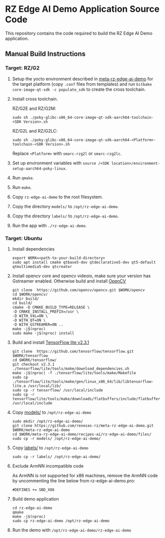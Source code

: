# RZ Edge AI Demo Application Source Code

This repository contains the code required to build the RZ Edge AI Demo application.

## Manual Build Instructions
### Target: RZ/G2
1. Setup the yocto environment described in [meta-rz-edge-ai-demo](https://github.com/renesas-rz/meta-rz-edge-ai-demo) for the target platform (copy `.conf` files from templates) and run `bitbake core-image-qt-sdk -c populate_sdk` to create the cross toolchain.
2. Install cross toolchain.

   RZ/G2E and RZ/G2M:
   ```
   sudo sh ./poky-glibc-x86_64-core-image-qt-sdk-aarch64-toolchain-<SDK Version>.sh
   ```

   RZ/G2L and RZ/G2LC:
   ```
   sudo sh ./poky-glibc-x86_64-core-image-qt-sdk-aarch64-<Platform>-toolchain-<SDK Version>.sh
   ```
   Replace `<Platform>` with `smarc-rzg2l` or `smarc-rzg2lc`.

3. Set up environment variables with `source /<SDK location>/environment-setup-aarch64-poky-linux`.
4. Run `qmake`.
5. Run `make`.
6. Copy `rz-edge-ai-demo` to the root filesystem.
7. Copy the directory `models/` to `/opt/rz-edge-ai-demo`.
8. Copy the directory `labels/` to `/opt/rz-edge-ai-demo`.
9. Run the app with `./rz-edge-ai-demo`.

### Target: Ubuntu
1. Install dependencies
    ```
    export WORK=<path-to-your-build-directory>
    sudo apt install cmake qtbase5-dev qtdeclarative5-dev qt5-default qtmultimedia5-dev qtcreator
    ```

2. Install opencv core and opencv videoio, make sure your version has Gstreamer enabled. Otherwise build and install [OpenCV](https://github.com/opencv/opencv.git)
    ```
    git clone  https://github.com/opencv/opencv.git $WORK/opencv
    cd $WORK/opencv/
    mkdir build/
    cd build/
    cmake -D CMAKE_BUILD_TYPE=RELEASE \
    -D CMAKE_INSTALL_PREFIX=/usr \
    -D WITH_V4L=ON \
    -D WITH_QT=ON \
    -D WITH_GSTREAMER=ON ..
    make -j$(nproc)
    sudo make -j$(nproc) install
    ```

3. Build and install [TensorFlow lite v2.3.1](https://github.com/tensorflow/tensorflow/tree/v2.3.1)
    ```
    git clone  https://github.com/tensorflow/tensorflow.git $WORK/tensorflow
    cd $WORK/tensorflow/
    git checkout v2.3.1
    ./tensorflow/lite/tools/make/download_dependencies.sh
    make -j$(nproc) -f ./tensorflow/lite/tools/make/Makefile
    sudo cp ./tensorflow/lite/tools/make/gen/linux_x86_64/lib/libtensorflow-lite.a /usr/local/lib/
    sudo cp -r tensorflow/ /usr/local/include
    sudo cp -r tensorflow/lite/tools/make/downloads/flatbuffers/include/flatbuffers /usr/local/include
    ```

4. Copy [models/](https://github.com/renesas-rz/meta-rz-edge-ai-demo/blob/master/recipes-ai/rz-edge-ai-demo/files/models) to `/opt/rz-edge-ai-demo`
    ```
    sudo mkdir /opt/rz-edge-ai-demo/
    git clone https://github.com/renesas-rz/meta-rz-edge-ai-demo.git $WORK/meta-rz-edge-ai-demo
    cd $WORK/meta-rz-edge-ai-demo/recipes-ai/rz-edge-ai-demo/files/
    sudo cp -r models/ /opt/rz-edge-ai-demo/
    ```

5. Copy [labels/](https://github.com/renesas-rz/meta-rz-edge-ai-demo/blob/master/recipes-ai/rz-edge-ai-demo/files/labels) to `/opt/rz-edge-ai-demo`
    ```
    sudo cp -r labels/ /opt/rz-edge-ai-demo/
    ```

6. Exclude ArmNN incompatible code

   As ArmNN is not supported for x86 machines, remove the ArmNN code by uncommenting
   the line below from rz-edge-ai-demo.pro:
   ```
   #DEFINES += SBD_X86
   ```

7. Build demo application
    ```
    cd rz-edge-ai-demo
    qmake
    make -j$(nproc)
    sudo cp rz-edge-ai-demo /opt/rz-edge-ai-demo
    ```

8. Run the demo with `/opt/rz-edge-ai-demo/rz-edge-ai-demo`
